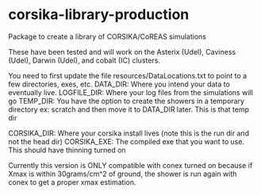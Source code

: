 # corsika-library-production
Package to create a library of CORSIKA/CoREAS simulations

These have been tested and will work on the Asterix (Udel), Caviness (Udel), Darwin (Udel), and cobalt (IC) clusters.

You need to first update the file resources/DataLocations.txt to point to a few directories, exes, etc.
DATA_DIR: Where you intend your data to eventually live.
LOGFILE_DIR: Where your log files from the simulations will go
TEMP_DIR: You have the option to create the showers in a temporary directory ex: scratch and then move it to DATA_DIR later. This is that temp dir

CORSIKA_DIR: Where your corsika install lives (note this is the run dir and not the head dir)
CORSIKA_EXE: The compiled exe that you want to use. This should have thinning turned on

Currently this version is ONLY compatible with conex turned on because if Xmax is within 30grams/cm^2 of ground, the shower is run again with conex to get a proper xmax estimation.
